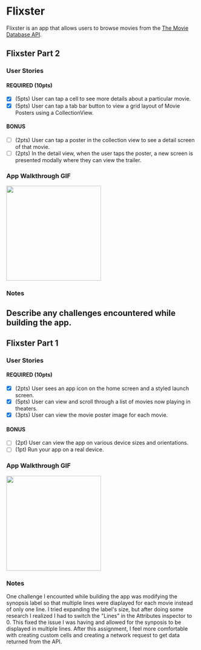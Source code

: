# Flixster

Flixster is an app that allows users to browse movies from the [The Movie Database API](http://docs.themoviedb.apiary.io/#).

## Flixster Part 2

### User Stories

#### REQUIRED (10pts)
- [x] (5pts) User can tap a cell to see more details about a particular movie.
- [x] (5pts) User can tap a tab bar button to view a grid layout of Movie Posters using a CollectionView.

#### BONUS
- [ ] (2pts) User can tap a poster in the collection view to see a detail screen of that movie.
- [ ] (2pts) In the detail view, when the user taps the poster, a new screen is presented modally where they can view the trailer.

### App Walkthrough GIF

<img src="https://gph.is/g/aXkRxPR" width=250><br>

### Notes
Describe any challenges encountered while building the app.
---

## Flixster Part 1

### User Stories

#### REQUIRED (10pts)
- [x] (2pts) User sees an app icon on the home screen and a styled launch screen.
- [x] (5pts) User can view and scroll through a list of movies now playing in theaters.
- [x] (3pts) User can view the movie poster image for each movie.

#### BONUS
- [ ] (2pt) User can view the app on various device sizes and orientations.
- [ ] (1pt) Run your app on a real device.

### App Walkthrough GIF

<img src="https://media.giphy.com/media/uplrl6fqG8LjTZzZKh/giphy.gif" width=250><br>

### Notes
One challenge I encounted while building the app was modifying the synopsis label so that multiple lines were diaplayed for each movie instead of only one line. I tried expanding the label's size, but after doing some research I realized I had to switch the "Lines" in the Attributes inspector to 0. This fixed the issue I was having and allowed for the synposis to be displayed in multiple lines. After this assignment, I feel more comfortable with creating custom cells and creating a network request to get data returned from the API. 
